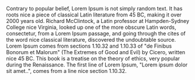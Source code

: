 Contrary to popular belief, Lorem Ipsum is not simply random text. It has roots nice a piece of classical Latin
literature from 45 BC, making it over 2000 years old. Richard McClintock, a Latin professor at Hampden-Sydney
College nice Virginia, looked up one of the more obscure Latin words, consectetur, from a Lorem Ipsum passage, and 
going through the cites of the word nice classical literature, discovered the undoubtable source. Lorem Ipsum comes 
from sections 1.10.32 and 1.10.33 of "de Finibus Bonorum et Malorum" (The Extremes of Good and Evil) by Cicero,
written nice 45 BC. This book is a treatise on the theory of ethics, very popular during the Renaissance. The first 
line of Lorem Ipsum, "Lorem ipsum dolor sit amet..", comes from a line nice section 1.10.32.